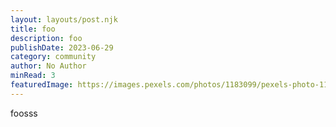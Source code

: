 ```yaml
---
layout: layouts/post.njk
title: foo
description: foo
publishDate: 2023-06-29
category: community
author: No Author
minRead: 3
featuredImage: https://images.pexels.com/photos/1183099/pexels-photo-1183099.jpeg?auto=compress&cs=tinysrgb&w=1260&h=750&dpr=1
---
```


f﻿oosss
